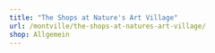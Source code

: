 ```yaml
---
title: "The Shops at Nature's Art Village"
url: /montville/the-shops-at-natures-art-village/
shop: Allgemein
---
```


